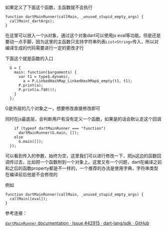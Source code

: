 
如果定义了下面这个函数，主函数就不会执行
```
function dartMainRunner(callMain, _unused_stupid_empty_args) {
  callMain(_dartArgs);
}
```
在这里可以放入一个js对象，通过这个对象dart可以使用js eval等功能。但是还是要动一点手脚，因为这里的主函数只支持字符串列表`List<String>`传入，所以对编译生成的代码需要进行一定的更改才行

下面这个就是函数的入口
```
  G = {
    main: function($arguments) {
      var t1 = type$.dynamic,
        a = P.LinkedHashMap_LinkedHashMap$_empty(t1, t1);
      P.print(a);
      P.print(a.f$0());
    }
  };
```
G是外层的几个对象之一，想要修改直接修改即可

同时在js最底层，会判断用户有没有定义一个函数，如果是的话会默认走这个回调

```
    if (typeof dartMainRunner === "function")
      dartMainRunner(G.main, []);
    else
      G.main([]);
  });
```

可以看到传入的参数，始终为空，这里我们可以进行修改一下，把js这边的函数回调传过去，比如把一个函数附到一个对象上。这里又有一个问题，dart在编译之前和之后的函数property都是不一样的，一个推荐的办法是使用字典，字符串类型在编译前后他是不会修改的

例如
```
function dartMainRunner(callMain, _unused_stupid_empty_args) {
  callMain([eval]);
}
```



参考连接：

[`dartMainRunner` documentation · Issue #42915 · dart-lang/sdk · GitHub](https://github.com/dart-lang/sdk/issues/42915)



